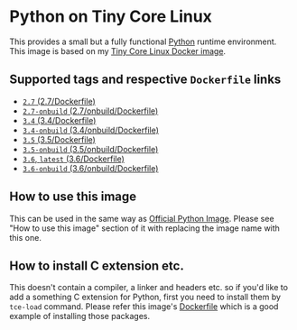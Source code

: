 Python on Tiny Core Linux
=========================

This provides a small but a fully functional [Python](https://www.python.org/) runtime environment. This image is based on my [Tiny Core Linux Docker image](https://hub.docker.com/r/tatsushid/tinycore/).

## Supported tags and respective `Dockerfile` links

- [`2.7` (2.7/Dockerfile)](https://github.com/tatsushid/docker-tinycore-python/blob/master/2.7/Dockerfile)
- [`2.7-onbuild` (2.7/onbuild/Dockerfile)](https://github.com/tatsushid/docker-tinycore-python/blob/master/2.7/onbuild/Dockerfile)
- [`3.4` (3.4/Dockerfile)](https://github.com/tatsushid/docker-tinycore-python/blob/master/3.4/Dockerfile)
- [`3.4-onbuild` (3.4/onbuild/Dockerfile)](https://github.com/tatsushid/docker-tinycore-python/blob/master/3.4/onbuild/Dockerfile)
- [`3.5` (3.5/Dockerfile)](https://github.com/tatsushid/docker-tinycore-python/blob/master/3.5/Dockerfile)
- [`3.5-onbuild` (3.5/onbuild/Dockerfile)](https://github.com/tatsushid/docker-tinycore-python/blob/master/3.5/onbuild/Dockerfile)
- [`3.6`, `latest` (3.6/Dockerfile)][Latest Dockerfile]
- [`3.6-onbuild` (3.6/onbuild/Dockerfile)](https://github.com/tatsushid/docker-tinycore-python/blob/master/3.6/onbuild/Dockerfile)

## How to use this image

This can be used in the same way as [Official Python Image](https://hub.docker.com/_/python/). Please see "How to use this image" section of it with replacing the image name with this one.

## How to install C extension etc.

This doesn't contain a compiler, a linker and headers etc. so if you'd like to add a something C extension for Python, first you need to install them by `tce-load` command. Please refer this image's [Dockerfile][Latest Dockerfile] which is a good example of installing those packages.

[Latest Dockerfile]: https://github.com/tatsushid/docker-tinycore-python/blob/master/3.6/Dockerfile
